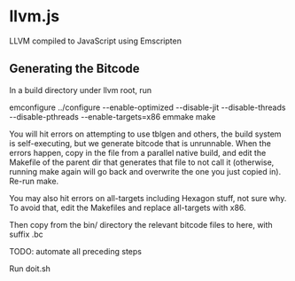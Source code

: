 llvm.js
=======

LLVM compiled to JavaScript using Emscripten


Generating the Bitcode
----------------------

In a build directory under llvm root, run

  emconfigure ../configure --enable-optimized --disable-jit --disable-threads --disable-pthreads --enable-targets=x86
  emmake make

You will hit errors on attempting to use tblgen and others, the build system is self-executing, but we generate bitcode that is unrunnable. When the errors happen, copy in the file from a parallel native build, and edit the Makefile of the parent dir that generates that file to not call it (otherwise, running make again will go back and overwrite the one you just copied in). Re-run make.

You may also hit errors on all-targets including Hexagon stuff, not sure why. To avoid that, edit the Makefiles and replace all-targets with x86.

Then copy from the bin/ directory the relevant bitcode files to here, with suffix .bc

TODO: automate all preceding steps

Run doit.sh

